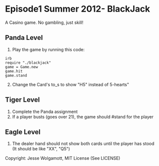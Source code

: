 Episode1 Summer 2012- BlackJack
=====================

A Casino game. No gambling, just skill!

Panda Level
-----------

1. Play the game by running this code:

```
irb
require "./blackjack"
game = Game.new
game.hit
game.stand
```

2. Change the Card's to_s to show "H5" instead of 5-hearts"


Tiger Level
-----------

1. Complete the Panda assignment
2. If a player busts (goes over 21), the game should #stand for the player


Eagle Level
------------

1. The dealer hand should not show both cards until the player has stood (It should be like "XX", "Q5")

Copyright: Jesse Wolgamott, MIT License (See LICENSE)

